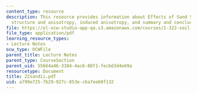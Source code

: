 ```yaml
---
content_type: resource
description: This resource provides information about Effects of Sand Structure, inherent
  structure and anisotropy, induced anisotropy, and summary and conclusions.
file: https://ol-ocw-studio-app-qa.s3.amazonaws.com/courses/1-322-soil-behavior-spring-2005/a799e7257b29927c853ec6a7ee60f132_22sandii.pdf
file_type: application/pdf
learning_resource_types:
- Lecture Notes
ocw_type: OCWFile
parent_title: Lecture Notes
parent_type: CourseSection
parent_uid: 55664a46-3384-4ac6-88f1-fecbd3d4e69a
resourcetype: Document
title: 22sandii.pdf
uid: a799e725-7b29-927c-853e-c6a7ee60f132
---
```

